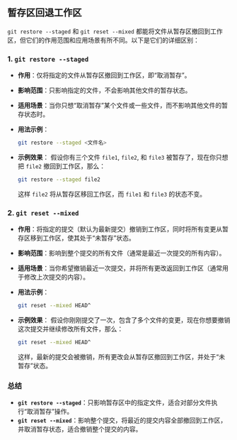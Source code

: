 ## 暂存区回退工作区

`git restore --staged` 和 `git reset --mixed` 都能将文件从暂存区撤回到工作区，但它们的作用范围和应用场景有所不同。以下是它们的详细区别：

### 1. `git restore --staged`
- **作用**：仅将指定的文件从暂存区撤回到工作区，即“取消暂存”。
- **影响范围**：只影响指定的文件，不会影响其他文件的暂存状态。
- **适用场景**：当你只想“取消暂存”某个文件或一些文件，而不影响其他文件的暂存状态时。
- **用法示例**：
  ```bash
  git restore --staged <文件名>
  ```

- **示例效果**：
  假设你有三个文件 `file1`, `file2`, 和 `file3` 被暂存了，现在你只想把 `file2` 撤回到工作区，那么：
  ```bash
  git restore --staged file2
  ```
  这样 `file2` 将从暂存区移回工作区，而 `file1` 和 `file3` 的状态不变。

### 2. `git reset --mixed`
- **作用**：将指定的提交（默认为最新提交）撤销到工作区，同时将所有变更从暂存区移到工作区，使其处于“未暂存”状态。
- **影响范围**：影响到整个提交的所有文件（通常是最近一次提交的所有内容）。
- **适用场景**：当你希望撤销最近一次提交，并将所有更改返回到工作区（通常用于修改上次提交的内容）。
- **用法示例**：
  ```bash
  git reset --mixed HEAD^
  ```

- **示例效果**：
  假设你刚刚提交了一次，包含了多个文件的变更，现在你想要撤销这次提交并继续修改所有文件，那么：
  ```bash
  git reset --mixed HEAD^
  ```
  这样，最新的提交会被撤销，所有更改会从暂存区撤回到工作区，并处于“未暂存”状态。

### 总结
- **`git restore --staged`**：只影响暂存区中的指定文件，适合对部分文件执行“取消暂存”操作。
- **`git reset --mixed`**：影响整个提交，将最近的提交内容全部撤回到工作区，并取消暂存状态，适合撤销整个提交的内容。